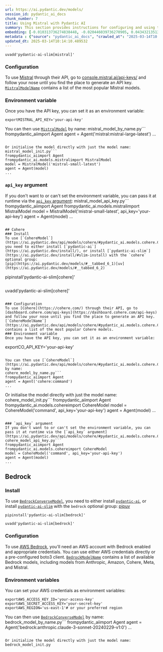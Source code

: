 ```yaml
---
url: https://ai.pydantic.dev/models/
session_id: pydantic_ai_docs
chunk_number: 7
title: Using Mistral with Pydantic AI
summary: This section provides instructions for configuring and using the Mistral API with Pydantic AI. It includes steps to generate an API key from Mistral, set it as an environment variable, and utilize the Mistral models in code.
embedding: [-0.010313736274838448, -0.020446039736270905, 0.04343213513493538, -0.006863031070679426, 0.017152342945337296, 0.029252491891384125, -0.005572069436311722, 0.00031118281185626984, -0.014061014167964458, -0.006496677175164223, -0.029922395944595337, -0.05278288200497627, 0.0194272268563509, -0.027996420860290527, -0.0008596234256401658, 0.02810807153582573, -0.04552558436989784, 0.04946127533912659, -0.015310106799006462, 0.042650580406188965, 0.03997096046805382, 0.019831961020827293, 0.0068176728673279285, 0.0250655896961689, -0.021367158740758896, 0.02128342166543007, -0.005373191554099321, 0.03829620033502579, 0.00460559269413352, -0.015742752701044083, 0.038686979562044144, -0.024898113682866096, -0.05384356528520584, -0.019078318029642105, -0.028401155024766922, 0.007194493897259235, -0.013195720501244068, 0.006507144309580326, -0.005013815592974424, 0.05110812187194824, -0.008548258803784847, -0.0668787881731987, 0.03151341900229454, 0.03779377415776253, -0.04373917356133461, 0.01575670950114727, -0.0236420426517725, 0.023111701011657715, 0.0023533881176263094, 0.017208168283104897, -0.025526149198412895, 0.012763074599206448, -0.03547701984643936, -0.034220948815345764, 0.006779293064028025, -0.022260364145040512, -0.012923572212457657, 0.01119298581033945, -0.01343297865241766, -0.03801707550883293, 0.010299780406057835, 0.02625187858939171, -0.0010580650996416807, 0.07335452735424042, -0.0216462854295969, 0.001467160414904356, -0.035142067819833755, 0.001875383430160582, -0.018338631838560104, -0.0013825501082465053, -0.01221877709031105, 0.029057102277874947, -0.06034722179174423, -0.02735442854464054, -0.009978784248232841, -0.03553284704685211, -0.0031209869775921106, 0.0895438864827156, -0.017026737332344055, 0.010348627343773842, -0.009657788090407848, -0.010913859121501446, 0.04094790667295456, -0.04787025228142738, -0.029447881504893303, -0.034583814442157745, -0.04292970523238182, -0.0014514594804495573, -0.039747659116983414, -0.023614129051566124, -0.001868405262939632, -0.034890852868556976, -0.009469377808272839, 0.023655999451875687, 0.05230836942791939, 0.0016573155298829079, 0.027005521580576897, -0.029810745269060135, -0.0036077143158763647, 0.02332104742527008, 0.013426000252366066, -0.04703287035226822, -0.022944224998354912, 0.03829620033502579, 0.05135933682322502, -0.0018561934120953083, 0.05384356528520584, -0.015379888005554676, -0.005139422602951527, 0.02420029602944851, -0.12303910404443741, -0.05292244628071785, -0.00722938496619463, 0.009280967526137829, -0.02667056955397129, -0.008220285177230835, -0.0173198189586401, 0.033411480486392975, -0.0319041982293129, -0.03653770312666893, -0.05085690692067146, -0.01398425456136465, 0.07480598986148834, 0.0075154900550842285, 0.020055262371897697, 0.030368998646736145, 0.004253195133060217, -0.0181711558252573, -0.052085068076848984, -0.03952435776591301, -0.009915980510413647, 0.0017916453070938587, 0.03115055337548256, -0.015659015625715256, -0.0321274995803833, -0.010809186846017838, -0.010732426308095455, 0.01649639569222927, -0.007466642651706934, 0.033411480486392975, 0.004971946589648724, -0.012965441681444645, -0.011486069299280643, -0.01011136919260025, -0.041087470948696136, 0.019510965794324875, 0.004643972497433424, -0.01824093796312809, -0.05141516029834747, 0.023976994678378105, 0.00584770692512393, 0.014737896621227264, 0.007121223025023937, -0.005959357600659132, -0.033969733864068985, 0.010299780406057835, 0.02214871346950531, 0.04348795861005783, 0.013705126941204071, -0.04689330607652664, -0.003295441158115864, 0.033774346113204956, -0.012246689759194851, -0.021492766216397285, -0.005809327121824026, -0.009783395566046238, -0.04446490481495857, 0.009971805848181248, -0.05839333310723305, -0.03556075692176819, -0.0251772403717041, 0.0180036798119545, -0.012295536696910858, -0.02805224619805813, 0.04759112372994423, -0.031122641637921333, -0.052754972130060196, -0.014751853421330452, -0.032294973731040955, -0.008904146030545235, 0.02753586135804653, 0.006904900074005127, -0.054066866636276245, 0.00202541402541101, -0.02189750038087368, -0.004260173067450523, -0.01163261104375124, 0.024716680869460106, -0.01680343598127365, 0.06352926790714264, 0.02058560401201248, 0.012316470965743065, 0.014793721958994865, 0.03958018496632576, 0.037375081330537796, -0.0034524500370025635, 0.0181711558252573, -0.017082562670111656, 0.03977557271718979, 0.02406073361635208, 0.0015474093379452825, 0.009162338450551033, 0.022846531122922897, 0.013523695059120655, 0.019706353545188904, -0.009106513112783432, -0.03754255920648575, 0.00759922806173563, -0.03137385472655296, 0.010892924852669239, 0.0045044091530144215, -0.06375256925821304, -0.003862417535856366, 0.0005373191670514643, -0.034779202193021774, -0.02593088336288929, -0.03999887406826019, -0.003579801646992564, -0.003450705436989665, 0.04524645954370499, -0.04745155945420265, 0.026154184713959694, 0.03014569729566574, 0.002285350812599063, 0.0011356972390785813, 0.024116558954119682, 0.03500250354409218, -0.07720647752285004, 0.030257347971200943, 0.023027963936328888, 0.04664209485054016, 0.025023721158504486, -0.035197895020246506, 0.014402944594621658, -0.0027720783837139606, -0.033411480486392975, 0.008457543328404427, 0.01153491623699665, 0.011967563070356846, -0.01910623162984848, -0.023795561864972115, -0.020390214398503304, -0.008939037099480629, 0.04627922922372818, 0.022176627069711685, 0.030815601348876953, -0.009315857663750648, -0.06877685338258743, -0.0032151921186596155, 0.02319543994963169, 0.056746482849121094, -0.003335565561428666, 0.024242164567112923, -0.006378048099577427, -0.023725779727101326, -0.00862501934170723, -0.02805224619805813, -0.026210010051727295, -0.05800255388021469, -0.03352313116192818, -0.012414165772497654, 0.033216092735528946, -0.02933622896671295, 0.011437221430242062, -0.003431515535339713, -0.03140176832675934, -0.05175011605024338, -0.0031663449481129646, -0.008213306777179241, -0.01872941106557846, 0.03522580489516258, 0.02128342166543007, 0.031038902699947357, -0.029671182855963707, 0.0050870864652097225, 0.01132557075470686, 0.004361356608569622, 0.037123870104551315, 0.011918715201318264, 0.036202751100063324, -0.0020934513304382563, 0.002229525474831462, 0.0278568584471941, 0.013893538154661655, -0.012742139399051666, 0.03246245160698891, -0.025330759584903717, 0.0006411194335669279, -0.028945451602339745, -0.013858647085726261, 0.035337455570697784, 0.01905040629208088, 0.0257494505494833, -0.020822862163186073, 0.023655999451875687, -0.02908501587808132, 0.045637235045433044, -0.01200943160802126, 0.012330427765846252, 0.030006134882569313, 0.060570523142814636, 0.00513244466856122, -0.010278845205903053, -0.00970663595944643, -0.02805224619805813, 0.01340506598353386, 0.014130795374512672, -0.04731199890375137, 0.04890302196145058, -0.022120801731944084, -0.031290117651224136, 0.027954552322626114, -0.02308378927409649, -0.03851950168609619, -0.021492766216397285, -0.051219772547483444, 0.030173610895872116, -0.03416512534022331, 0.01430524978786707, -0.0022085909731686115, -0.04770277440547943, -0.04251101613044739, -0.010927814990282059, -0.012630488723516464, -0.027186952531337738, 0.00477655790746212, 0.0011915226932615042, -0.05978896841406822, -0.031485505402088165, 0.005073130130767822, 0.01674761064350605, -0.04689330607652664, 0.004427649546414614, 6.411194044630975e-05, 0.036872655153274536, -0.01892479881644249, 0.026698481291532516, -0.02083681710064411, 0.028568631038069725, 0.022972138598561287, -0.04703287035226822, -0.018282806500792503, -0.032490361481904984, -0.020055262371897697, -0.03528163209557533, 0.018896887078881264, 0.01941327191889286, 0.005788392852991819, 0.001842237077653408, 0.01824093796312809, 0.007285210303962231, 0.006486209575086832, 0.011130182072520256, -0.003660050453618169, -0.02598670870065689, -0.006214061286300421, 0.0008234241395257413, -0.02213475853204727, -0.019804049283266068, 0.012128060683608055, -0.05540667474269867, 0.04008261114358902, -0.025763407349586487, -0.0034001136664301157, -0.007522467989474535, 0.011402331292629242, 0.017026737332344055, -0.007037485018372536, -0.0017611158546060324, -0.023795561864972115, 0.012309493497014046, -0.01507284864783287, -0.019385358318686485, -0.02445151098072529, -0.015435713343322277, -0.024521291255950928, 0.006775803864002228, 0.02847093716263771, 0.008771561086177826, 0.01946909725666046, 0.07251714915037155, 0.0066292621195316315, -0.004309020470827818, -0.006454808171838522, 0.027452124282717705, 0.013837712816894054, -0.029950309544801712, 0.01029280200600624, -0.005606960039585829, 0.058281682431697845, 0.05694187432527542, -0.019831961020827293, -0.004483474884182215, 0.015379888005554676, 0.023614129051566124, 0.01611957512795925, 0.031429681926965714, 0.018464239314198494, 0.04167363420128822, 0.052196718752384186, 0.0028331372886896133, -0.04639087989926338, -0.007354991976171732, 0.025637799873948097, -0.0018527043284848332, -0.002826159121468663, 0.032546188682317734, 0.045441847294569016, -0.010257910937070847, -0.001434014062397182, 0.033411480486392975, -0.0320158489048481, 0.010397474281489849, -0.01451459527015686, -0.03430468589067459, -0.02556801773607731, -0.00047800468746572733, 0.024856245145201683, 0.042287714779376984, 0.05669065937399864, -0.006301288027316332, -0.07274045050144196, -0.01501702331006527, -0.03131803125143051, -0.06816276907920837, 0.06464577466249466, 0.02029252052307129, -0.06196615472435951, 0.0024092134553939104, -0.04083625599741936, 0.0067409127950668335, -0.0015875338576734066, 0.07653657346963882, -0.009413552470505238, -0.00019495264859870076, -0.032294973731040955, -0.012274602428078651, 0.05479259788990021, 0.003246593987569213, -0.018715454265475273, 0.03243453800678253, -0.01377490907907486, -0.02897336520254612, 0.016901129856705666, -0.07011666148900986, 0.003361733863130212, 0.02803828939795494, -0.043208833783864975, -0.021325290203094482, 0.0060082050040364265, -0.0005451695760712028, -0.02083681710064411, 0.020794948562979698, 0.029671182855963707, 0.035895708948373795, -0.031541332602500916, 0.05364817753434181, -0.009232119657099247, 0.07569919526576996, 0.0063466462306678295, 0.03846367821097374, 0.03391391038894653, -0.023474566638469696, 0.001753265387378633, 0.002562733134254813, 0.014040079899132252, 0.0272288229316473, 0.0033896465320140123, -0.0009385639568790793, -0.04359960928559303, 0.016356831416487694, -0.023963037878274918, 0.0011897780932486057, -0.03695639222860336, -0.02382347546517849, -0.06174285337328911, -0.0029884015675634146, -0.009762461297214031, -0.03126220405101776, 0.0014313972787931561, 0.016468482092022896, 0.007983027026057243, -0.002578434068709612, 0.05191759020090103, -0.011869868263602257, 0.07100986689329147, -0.0025540105998516083, -0.0243817288428545, 0.01780829206109047, 0.02661474235355854, -0.00460559269413352, 0.029754919931292534, 0.014849547296762466, -0.017291907221078873, 0.04248310253024101, -0.02184167504310608, -0.01187684666365385, 0.011716349050402641, -0.0006733934860676527, -0.010181151330471039, 0.010460278019309044, -0.009902024641633034, 0.013084069825708866, 0.07670405507087708, 0.015324062667787075, 0.017515208572149277, 0.02083681710064411, 0.00265868310816586, -0.0020044795237481594, 0.060570523142814636, -0.02394908294081688, 0.003023292403668165, 0.019706353545188904, 0.03388599678874016, 0.0223301462829113, 0.04175737500190735, -0.021743979305028915, 0.029252491891384125, 0.006758358329534531, 0.007689944002777338, -0.003796124830842018, -0.006992127280682325, -0.04837267845869064, 0.02989448420703411, -0.008178415708243847, 0.005003348458558321, -0.05733264982700348, -0.037486732006073, -0.016649914905428886, -0.0271729975938797, -0.0014026123099029064, -0.019148100167512894, -0.019929654896259308, -0.018199069425463676, -0.041785284876823425, 0.008359848521649837, 0.019622616469860077, -0.016845304518938065, -0.026852000504732132, 0.002805224619805813, -0.0026918293442577124, -0.0051987371407449245, -0.029392054304480553, 0.027521904557943344, -0.013509738259017467, 0.02418633922934532, -0.014961197972297668, -0.0026168141048401594, 0.00815748143941164, 0.0320158489048481, 0.03380225971341133, -0.0032291484531015158, 0.02461898699402809, -0.03784959763288498, 0.04105955734848976, 0.02916875295341015, -0.014961197972297668, -0.010285823605954647, 0.0417015478014946, 0.014081948436796665, 0.01129068061709404, -0.02108803205192089, 0.004654440097510815, -0.005795370787382126, -0.02958744391798973, 0.06525985151529312, 0.011339527554810047, 0.020794948562979698, -0.036761004477739334, -0.016552221029996872, 0.00043569953413680196, -0.008080721832811832, -0.022413885220885277, -0.014193599112331867, 0.013544629327952862, 0.0057849036529660225, -0.0037472776602953672, -0.006322222761809826, -0.028512805700302124, -0.01867358572781086, -0.02337687276303768, -0.030368998646736145, 0.0215346347540617, 0.009776417165994644, -0.04809355363249779, -0.0007401222246699035, -0.01941327191889286, -0.0361190102994442, 0.006786270998418331, 0.02630770392715931, 0.005791881587356329, -0.012337406165897846, -0.0006533312262035906, 0.007410817313939333, -0.02333500236272812, -0.001263048849068582, 0.07608997076749802, 0.01878523640334606, -0.02456316165626049, 0.01644057035446167, 0.01166052371263504, -0.021060118451714516, 0.008059787563979626, 0.028205765411257744, -0.027200909331440926, -0.00018655703752301633, 0.015993967652320862, 0.007557359058409929, -0.026447266340255737, 0.009350748732686043, 0.006496677175164223, -0.011841955594718456, 0.017961811274290085, -0.035449106246232986, -0.03237871080636978, -0.0022522045765072107, -0.04281805455684662, -0.014751853421330452, 0.029559532180428505, -0.06006809324026108, -0.0031174977775663137, -0.007208450231701136, 0.03357895836234093, 0.007710878737270832, 0.0056732529774308205, -0.03246245160698891, -0.025149326771497726, -0.02933622896671295, -0.030564388260245323, 0.036202751100063324, -0.02425612136721611, 0.013419022783637047, 0.009909002110362053, 0.0075713153928518295, -0.03193210810422897, 0.02344665303826332, 0.006883965339511633, 0.013572541996836662, -0.00457768002524972, -0.0473957359790802, 0.02420029602944851, 0.03008987195789814, -0.013398087583482265, -0.02625187858939171, 0.045804712921381, -0.01694299839437008, 0.008904146030545235, 0.030257347971200943, 0.0007628012681379914, -0.022539490833878517, -0.011374418623745441, -0.024046776816248894, 0.030871426686644554, 0.007431752048432827, 0.032546188682317734, 0.014961197972297668, -0.013132917694747448, -0.024242164567112923, -0.020990338176488876, 0.022679055109620094, -0.04505107179284096, 0.013014288619160652, 0.013851668685674667, -0.021422984078526497, -0.01166052371263504, 0.023307090625166893, -0.00691536720842123, 0.03983139991760254, 0.0044485838152468204, 0.01364930160343647, 0.031178466975688934, 0.01712443120777607, 0.024242164567112923, 0.054932158440351486, -0.009253054857254028, 0.018324676901102066, 0.025902969762682915, -0.0223301462829113, -0.03664935380220413, 0.028554674237966537, -0.027438167482614517, 0.029727008193731308, -0.05607657879590988, 0.00915536005049944, 0.019901743158698082, -0.02239992842078209, -0.00039383050170727074, 0.01568692736327648, 0.0008325829985551536, 0.010125325992703438, 0.027717294171452522, -0.038994017988443375, -0.03215540945529938, -0.0009926448110491037, 0.04186902567744255, -0.017710598185658455, -0.027145083993673325, 0.012183886021375656, -0.006318733561784029, -0.06693461537361145, -0.01253279484808445, -0.01203036680817604, 0.012295536696910858, -0.006325711961835623, -0.038994017988443375, -0.0026674058753997087, 0.016035836189985275, 0.01768268458545208, 0.02916875295341015, -0.019706353545188904, -0.022344103083014488, 0.02270696684718132, -0.01824093796312809, 0.014975154772400856, -0.030508562922477722, 0.010802208445966244, 0.0077178566716611385, 0.05147098749876022, -0.01831072010099888, 0.0005656679859384894, -0.019776135683059692, 0.026168139651417732, -0.04597219079732895, -0.007578293327242136, 0.026768263429403305, -0.009406574070453644, -0.014158708043396473, 0.014709983952343464, -0.01946909725666046, -0.0012804943835362792, -0.014430857263505459, -0.0194830521941185, -0.015142630785703659, -0.012979397550225258, -0.0059523796662688255, 0.020697254687547684, -0.0362306609749794, 0.022372014820575714, -0.010271867737174034, 0.013977276161313057, -0.02270696684718132, -0.006971192546188831, -0.02407468855381012, 0.01445876993238926, 0.005547645967453718, -0.006493187975138426, 0.011346505954861641, 0.03503041714429855, -0.014877459965646267, 0.015310106799006462, -0.017194213345646858, 0.011786130256950855, -0.007201472297310829, -0.011018531396985054, 0.012944506481289864, -0.004930077586323023, 0.013105005025863647, -0.0009228630806319416, -0.060514695942401886, 0.0230140071362257, 0.014877459965646267, 0.016105618327856064, -0.010125325992703438, 0.007208450231701136, -0.02387930080294609, -9.736728679854423e-05, 0.0037298323586583138, -0.012239711359143257, 0.00229581817984581, 0.007292188238352537, -0.019706353545188904, 0.010027631185948849, -0.006447829771786928, 0.013656280003488064, 0.04167363420128822, -0.006207082886248827, -0.0012770052999258041, 0.0003534879651851952, -0.004657928831875324, -0.029392054304480553, -0.0024894624948501587, -0.00725729763507843, -0.013335284776985645, -0.005760480184108019, -0.003911264706403017, -0.014179643243551254, 0.004082229919731617, -0.03865906596183777, -0.024549204856157303, -0.02600066363811493, -0.055685803294181824, -0.003065161406993866, 0.024297989904880524, -0.005498798564076424, 0.022190583869814873, 0.013872603885829449, 0.006597860250622034, -0.09004631638526917, -0.022260364145040512, 0.017263993620872498, 0.005282475147396326, 0.03684474155306816, 0.015128673985600471, -0.013795843347907066, 0.040110524743795395, -0.014668114483356476, -0.016273094341158867, -0.0006415555835701525, -0.006440851837396622, -0.008911124430596828, 0.015324062667787075, 0.02872215025126934, -0.04845641925930977, 0.019818004220724106, -0.022176627069711685, 0.02916875295341015, -0.005017304793000221, -0.018380502238869667, 0.023000050336122513, 0.02400490827858448, -0.0037577450275421143, -0.07614579796791077, -0.0075503806583583355, 0.003548399778082967, 0.015966054052114487, 0.038994017988443375, 0.005620916374027729, -0.03318817913532257, 0.011513981968164444, -0.03168089687824249, 0.029978221282362938, -0.04884719476103783, 0.038798630237579346, 0.02457711659371853, -6.323966954369098e-05, 0.0057081435807049274, -0.030117785558104515, -0.027521904557943344, -0.028694238513708115, 0.03221123665571213, 0.011276723816990852, 0.000674265727866441, 0.006419917102903128, 4.4622131099458784e-05, 0.011297658085823059, -0.02668452449142933, 0.02598670870065689, -0.014821634627878666, 0.0285407193005085, 3.7582628920063144e-06, 0.04524645954370499, 0.032657839357852936, 0.060012269765138626, -0.07028413563966751, 0.0251214150339365, -0.03391391038894653, 0.009888067841529846, 0.0014627990312874317, -0.015421757474541664, 0.007648074999451637, -0.00042763102101162076, -0.027186952531337738, -0.009943893179297447, 0.008729691617190838, 0.023921169340610504, -0.002916875295341015, 0.015966054052114487, -0.018827104941010475, 0.014033101499080658, -0.004623038228601217, -0.016287051141262054, -0.008038852363824844, -0.02283257432281971, 0.010041587986052036, 0.045134808868169785, -0.005655807442963123, -0.031792547553777695, 0.043571699410676956, -0.02983865886926651, 0.006081475876271725, 0.01979009248316288, -0.02641935460269451, -0.008059787563979626, -0.009329814463853836, -0.03949644789099693, 0.00915536005049944, 0.01364930160343647, 0.0390777550637722, -0.007634118665009737, 0.02902919054031372, -0.014500638470053673, -0.03561658412218094, 0.006845585536211729, -0.010216042399406433, 0.023683911189436913, 0.02097638137638569, 0.007948136888444424, 0.005038239061832428, 0.03494668006896973, -0.05378774181008339, 0.029615357518196106, 0.0173198189586401, 0.01878523640334606, -0.003736810525879264, -0.022693011909723282, 0.009650809690356255, 0.00603262847289443, 0.03773794695734978, 0.01748729683458805, 0.0010179406963288784, -0.004968457389622927, -0.020683297887444496, -0.002930831629782915, 0.04803772643208504, 0.004640483763068914, -0.0444369912147522, 0.009476356208324432, -0.010725448839366436, -0.0264333114027977, 0.008820408023893833, 0.03215540945529938, 0.011339527554810047, -0.0015727052232250571, -0.00967872329056263, 0.006904900074005127, -0.04114329442381859, -0.008387761190533638, 0.0008391250157728791, 0.02847093716263771, -0.03352313116192818, 0.02729860320687294, -0.005352256819605827, -0.0005857301875948906, 0.007424773648381233, -0.030871426686644554, -0.031038902699947357, -0.0029290872626006603, -0.034583814442157745, -0.003855439368635416, 0.009064643643796444, -0.020446039736270905, -0.05389939248561859, 0.03740299493074417, 0.025149326771497726, -0.018589846789836884, -0.029503706842660904, -0.003002357902005315, 0.030759776011109352, -0.026084402576088905, -0.01692904159426689, 0.03276949003338814, -0.03288114070892334, 0.04694913327693939, -0.014682071283459663, -0.06922345608472824, -0.004061295185238123, 0.003075628774240613, -0.03516998142004013, 0.0194272268563509, -0.021367158740758896, -0.04619549214839935, 0.02641935460269451, 0.017138388007879257, 0.006280353758484125, -0.009441465139389038, 0.021981237456202507, -0.015268237330019474, 0.0034786181058734655, 0.022986095398664474, 0.0181153304874897, 0.01930161938071251, 0.027591686695814133, 0.06090547516942024, 0.010006696917116642, -0.014835591427981853, 0.007508511655032635, 0.02587505802512169, -0.007313122972846031, 0.021129900589585304, -0.011674479581415653, 0.021757936105132103, 0.015477582812309265, -0.021632328629493713, -0.014556463807821274, 0.005094064865261316, -0.0074038393795490265, 0.012483947910368443, 0.039747659116983414, 0.022846531122922897, 0.01786411739885807, 0.006200104486197233, -0.004193880595266819, -0.01401914469897747, 0.05395521596074104, -0.007020039949566126, 0.007208450231701136, -0.0002250460092909634, 0.005076619330793619, -0.0023376871831715107, -0.0036321377847343683, -0.02034834586083889, -0.015100761316716671, 0.03944062069058418, -0.016454527154564857, 0.014033101499080658, 0.052392106503248215, -0.004549767356365919, -0.021995194256305695, -0.010648688301444054, -0.0034751291386783123, -0.004253195133060217, 0.020487910136580467, 0.0012517094146460295, -0.018143244087696075, -0.019692398607730865, -0.034779202193021774, -0.009050687775015831, -0.017082562670111656, -0.018938755616545677, -0.00896694976836443, 0.018966667354106903, 0.0264891367405653, -0.014500638470053673, 0.027061346918344498, 0.01519845612347126, 0.010146260261535645, -0.002421425189822912, -0.00531736621633172, 0.032602012157440186, -0.0033669674303382635, 0.0031523886136710644, 0.025135371834039688, 0.005589514970779419, 0.005045217461884022, -0.006918856408447027, 0.01667782850563526, -0.0002409649605397135, 0.017291907221078873, 0.029615357518196106, -0.02040417119860649, -0.062133632600307465, -0.0016634213970974088, 0.010243955068290234, 0.022609272971749306, 0.03801707550883293, 0.020892642438411713, -0.015058892779052258, 0.0011060400865972042, 0.022176627069711685, 0.04692121967673302, -0.038379937410354614, 0.05484842136502266, -0.01026488933712244, 0.011081335134804249, 0.015477582812309265, 0.01221877709031105, 0.007040974218398333, -0.0047486452385783195, 0.059342365711927414, -0.003635626984760165, 0.005383658688515425, -0.0009141403716057539, -0.02195332571864128, 0.003469895338639617, 0.01618935540318489, 0.02420029602944851, 0.03251827508211136, -0.012630488723516464, 0.007990005426108837, -0.012567685917019844, -0.0021894010715186596, 0.018324676901102066, 0.006929323542863131, -0.0209624245762825, -0.016231225803494453, -0.03064812533557415, -0.03095516562461853, -0.022176627069711685, -0.01618935540318489, -0.025037676095962524, -0.017724553123116493, 0.02146485261619091, -0.00246678339317441, -0.013879581354558468, -0.03394182398915291, 0.00939261820167303, -0.01361441146582365, 0.029392054304480553, -0.004964968655258417, 0.009329814463853836, -0.009720591828227043, -0.005296431481838226, 0.008003962226212025, -0.02065538614988327, 0.011772174388170242, -0.000326447538100183, -0.03977557271718979, -0.00020062240946572274, -0.017571033909916878, 0.013544629327952862, 0.0055371783673763275, 0.00815748143941164, 0.025595929473638535, 0.01325154583901167, -0.09579633176326752, 0.030173610895872116, -0.014891416765749454, -0.033830173313617706, 0.040724605321884155, 0.0034960636403411627, 0.015435713343322277, -0.013377153314650059, 0.006350135430693626, -0.02933622896671295, 0.012274602428078651, -0.0195388775318861, -0.03187628462910652, 0.010041587986052036, 0.040975820273160934, 0.010885946452617645, 0.014528551138937473, 0.018757322803139687, -0.011862889863550663, -0.0363423116505146, 0.03419303521513939, -0.015966054052114487, -0.011304636485874653, -0.01346089132130146, 0.019064363092184067, 0.012686314061284065, -0.0019294641679152846, -0.035393282771110535, -0.004825404845178127, -0.07575502246618271, 0.02544241026043892, 0.012414165772497654, -0.007536424323916435, 0.017403557896614075, -0.008722713217139244, -0.017194213345646858, -0.006618794985115528, 0.014696027152240276, -0.026265835389494896, -0.009162338450551033, 0.03832411393523216, 0.0279126837849617, -0.0074038393795490265, 0.08323562145233154, 0.0007662903517484665, -0.03419303521513939, -0.010439343750476837, 0.037375081330537796, -0.01620331220328808, 0.01773850992321968, 0.012700270861387253, -0.027270691469311714, -0.03893819451332092, -0.012260645627975464, 0.04491150751709938, 0.011081335134804249, 0.0069886380806565285, 0.01522636879235506, -0.0035536333452910185, 0.020083175972104073, 0.00017380007193423808, 0.02245575375854969, -0.0038868410047143698, 0.019943611696362495, 0.004996370058506727, -0.02362808585166931, -0.04080834239721298, -0.0020114576909691095, 0.003012825269252062, 0.0251772403717041, -0.0173756442964077, 0.007431752048432827, 0.021730024367570877, -0.0024877178948372602, -0.03296487778425217, 0.00012680645158980042, 0.029922395944595337, -0.044939421117305756, 0.007780660409480333, 0.028094114735722542, -0.018450284376740456, 0.012679336592555046, -0.008199350908398628, 0.009671744890511036, -0.003194257616996765, -0.022162670269608498, -0.010488190688192844, -0.0271171722561121, 0.007466642651706934, 0.02283257432281971, 0.00239525712095201, -0.013628367334604263, 0.04784233868122101, 0.009804329834878445, 0.010739404708147049, 0.007920224219560623, -0.0015875338576734066, -0.0047486452385783195, -0.014200577512383461, -0.013970297761261463, 0.0583375059068203, 0.0272288229316473, 0.027828944846987724, -0.026223964989185333, 0.025456367060542107, 0.0173756442964077, 0.03218332305550575, -0.0044450946152210236, -0.02686595730483532, -0.007885333150625229, -0.004940544720739126, 0.005519733298569918, 0.03592362254858017, 0.002604602137580514, -0.002079494995996356, 0.027591686695814133, -0.001263048849068582, 0.012602576054632664, -0.0032413604203611612, -0.0008290939149446785, -0.017389601096510887, 0.021576503291726112, 0.020934512838721275, -0.005226649809628725, -0.018254894763231277, -0.015868360176682472, 0.006339668296277523, -0.03237871080636978, -0.02320939674973488, 0.0215346347540617, 0.0215904600918293, -0.030508562922477722, 0.02481437474489212, 0.020362302660942078, -0.019329532980918884, 0.00884134229272604, 0.01451459527015686, 0.030229436233639717, 0.020641429349780083, -0.018394459038972855, 0.035700321197509766, -0.01824093796312809, 0.0430692695081234, 0.00923909805715084, -0.0236420426517725, -0.04784233868122101, 0.005652318242937326, -0.03491876646876335, 0.008352870121598244, 0.01243510004132986, -0.011576785705983639, -0.012574663385748863, 0.03550493344664574, 0.02499580755829811, 0.014598333276808262, 0.024423597380518913, 0.008897167630493641, 0.0052022263407707214, -0.012574663385748863, -0.005055684596300125, 0.03734717145562172, -0.017584990710020065, -0.037430908530950546, 0.023432698100805283, -0.010997597128152847, -0.007075865287333727, -0.002451082458719611, -0.0011836722260341048, 0.023530391976237297, -0.009790373966097832, -0.018813148140907288, -0.007389883045107126, 0.01687321625649929, -0.010285823605954647, 0.01991569995880127, 0.002332453615963459, -0.02066934108734131, -0.008959971368312836, -0.003260550322011113, 0.00034454718115739524, -0.0043927584774792194, -0.028122028335928917, -0.009622897021472454, -0.014947242103517056, 0.022372014820575714, 0.02922457829117775, -0.019873829558491707, 0.03095516562461853, -0.024898113682866096, -0.013572541996836662, 0.022818617522716522, -0.028135985136032104, 0.029392054304480553, 0.0012708993162959814, -0.018771279603242874, 0.028512805700302124, 0.005066152196377516, 0.001385166891850531, -0.03089934028685093, -0.001318874303251505, -0.006863031070679426, -0.02184167504310608, -0.03815663605928421, 0.026628699153661728, 0.010927814990282059, -0.008778538554906845, -0.02526097744703293, 0.01680343598127365, -0.006580415181815624, 0.0202227383852005, -0.019692398607730865, 0.008059787563979626, -0.0005412443424575031, -0.0023429207503795624, -0.01150700356811285, -0.01662200316786766, 0.012253668159246445, 0.014709983952343464, -0.012700270861387253, 0.00546041876077652, -0.013042201288044453, 0.006866519805043936, -0.029810745269060135, -0.020208781585097313, 0.008206328377127647, -0.007222406566143036, 0.006308266427367926, -0.009246076457202435, 0.008904146030545235, 0.01625913754105568, 0.00621755002066493, 0.0030180588364601135, -0.02618209645152092, -0.037123870104551315, 0.01045329961925745, 0.028261590749025345, 0.013446935452520847, 0.022567404434084892, 0.01798972487449646, -0.0028837290592491627, -0.021478809416294098, 0.014849547296762466, 0.006252441089600325, 0.016049792990088463, 0.010383518412709236, 0.004103164188563824, 0.00818539410829544, -0.017347732558846474, 0.0008003089460544288, 0.027145083993673325, 0.008904146030545235, -0.01761290244758129, -0.004951012320816517, -0.00584421819075942, -0.0033076528925448656, 0.014430857263505459, -0.0023970017209649086, 0.016231225803494453, -0.008973927237093449, -0.0002747654798440635, 0.0017061627004295588, 0.03380225971341133, -0.017166299745440483, -0.015980010852217674, 0.012665379792451859, 0.03461172804236412, -0.018213026225566864, -0.015114718116819859, 0.01680343598127365, 0.026824088767170906, -0.010181151330471039, 0.005603471305221319, 0.04058504104614258, 0.035756148397922516, 0.001157504040747881, 0.0028627945575863123, -0.0058965543285012245, -0.011765195988118649, -0.02450733631849289, -0.015659015625715256, 0.0029500217642635107, 0.019510965794324875, 0.00459163635969162, 0.0032413604203611612, 0.02351643517613411, -0.005341789685189724, 0.012490925379097462, -0.027954552322626114, -0.011716349050402641, 0.006507144309580326, 0.005205715540796518, -0.03444425016641617, -0.00992295891046524, 0.013049179688096046, 0.01692904159426689, -0.0031768123153597116, -0.005024282727390528, -0.004598614759743214, -0.03659352660179138, -0.011144138872623444, -0.007006083615124226, -0.027033433318138123, 0.026963651180267334, -0.02110198885202408, 0.002688340377062559, 0.01398425456136465, 0.009420530870556831, 0.020334389060735703, 0.04560932517051697, -0.027270691469311714, -0.009280967526137829, -0.04658626765012741, -0.06308266520500183, 0.02958744391798973, 0.0222743209451437, 0.004546278156340122, -0.005606960039585829, -0.00971361342817545, 0.04583262652158737, -0.027828944846987724, -0.02650309167802334, -0.023907212540507317, -0.04385082423686981, 0.0061582354828715324, -0.01274911779910326, -0.02065538614988327, -0.034276776015758514, 0.012672358192503452, 0.043767087161540985, 0.008380782790482044, 0.021799804642796516, 0.017640816047787666, -0.008952992968261242, 0.025833187624812126, 0.010865012183785439, 0.013007310219109058, 0.005910510662943125, 0.002072516828775406, 0.02463294193148613, 0.005285964347422123, -0.019259750843048096, -0.04083625599741936, 0.023027963936328888, 0.005020793993026018, -0.01750125177204609, 0.02425612136721611, 0.002841860055923462, 0.010390495881438255, 0.04921006038784981, -0.0049545010551810265, 0.046502530574798584, -0.07491764426231384, 0.0023184972815215588, 0.0025609887670725584, 0.0007327079074457288, -0.004835872445255518, -0.001227285829372704, 0.023907212540507317, 0.0173198189586401, -0.044381167739629745, 0.015505495481193066, -0.03578405827283859, -0.01669178530573845, 0.0019207415170967579, -0.01364232413470745, 0.045804712921381, 0.005795370787382126, -0.011772174388170242, 0.01013928186148405, -0.01129068061709404, -0.005422038491815329, 0.05342487618327141, 0.010746383108198643, 0.011653545312583447, 0.019385358318686485, 0.024674812331795692, 0.00778763834387064, 0.009762461297214031, -0.02958744391798973, 0.014975154772400856, 0.016231225803494453, 0.028582587838172913, 0.007620162330567837, -0.013321327976882458, -0.006036117672920227, -0.016328919678926468, -0.00030464076553471386, -0.026028577238321304, 0.01998548023402691, 0.006304777227342129, 0.026070445775985718, 0.003911264706403017, 0.005523222032934427, 0.04139450937509537, 0.017082562670111656, 0.01997152529656887, -0.014430857263505459, -0.034527987241744995, 0.01150700356811285, 0.005153378937393427, 0.007445708382874727, -0.013070113956928253, 0.0038763738702982664, -0.009999718517065048, 0.0034367491025477648, -0.02468876726925373, 0.017152342945337296, -0.005484842229634523, 0.04298553243279457, 0.008750625886023045, -0.034220948815345764, -0.011172051541507244, 0.011123204603791237, 0.016482438892126083, 0.017291907221078873, 0.05186176672577858, 0.006803716532886028, -0.004075251519680023, -0.02320939674973488, 0.0018300252268090844, 0.02121363952755928, 0.0004740794829558581, -0.020459996536374092, 0.03416512534022331, -0.01451459527015686, 0.016984866932034492, -0.006440851837396622, -0.0005874747294001281, -0.0019155078334733844, -0.016705740243196487, -0.013502760790288448, -0.01203036680817604]
metadata : {"source": "pydantic_ai_docs", "crawled_at": "2025-03-14T10:14:10.487984", "url_path": "/models/", "chunk_size": 4973}
updated_dt: 2025-03-14T10:14:10.489532
---
```

```
uvadd'pydantic-ai-slim[mistral]'

```

### Configuration
To use [Mistral](https://mistral.ai) through their API, go to [console.mistral.ai/api-keys/](https://console.mistral.ai/api-keys/) and follow your nose until you find the place to generate an API key.
[`MistralModelName`](https://ai.pydantic.dev/api/models/mistral/#pydantic_ai.models.mistral.MistralModelName) contains a list of the most popular Mistral models.
### Environment variable
Once you have the API key, you can set it as an environment variable:
```
exportMISTRAL_API_KEY='your-api-key'

```

You can then use [`MistralModel`](https://ai.pydantic.dev/api/models/mistral/#pydantic_ai.models.mistral.MistralModel) by name:
mistral_model_by_name.py```
frompydantic_aiimport Agent
agent = Agent('mistral:mistral-large-latest')
...

```

Or initialise the model directly with just the model name:
mistral_model_init.py```
frompydantic_aiimport Agent
frompydantic_ai.models.mistralimport MistralModel
model = MistralModel('mistral-small-latest')
agent = Agent(model)
...

```

### `api_key` argument
If you don't want to or can't set the environment variable, you can pass it at runtime via the [`api_key` argument](https://ai.pydantic.dev/api/models/mistral/#pydantic_ai.models.mistral.MistralModel.__init__):
mistral_model_api_key.py```
frompydantic_aiimport Agent
frompydantic_ai.models.mistralimport MistralModel
model = MistralModel('mistral-small-latest', api_key='your-api-key')
agent = Agent(model)
...

```

## Cohere
### Install
To use [`CohereModel`](https://ai.pydantic.dev/api/models/cohere/#pydantic_ai.models.cohere.CohereModel), you need to either install [`pydantic-ai`](https://ai.pydantic.dev/install/), or install [`pydantic-ai-slim`](https://ai.pydantic.dev/install/#slim-install) with the `cohere` optional group:
[pip](https://ai.pydantic.dev/models/#__tabbed_6_1)[uv](https://ai.pydantic.dev/models/#__tabbed_6_2)
```
pipinstall'pydantic-ai-slim[cohere]'

```

```
uvadd'pydantic-ai-slim[cohere]'

```

### Configuration
To use [Cohere](https://cohere.com/) through their API, go to [dashboard.cohere.com/api-keys](https://dashboard.cohere.com/api-keys) and follow your nose until you find the place to generate an API key.
[`CohereModelName`](https://ai.pydantic.dev/api/models/cohere/#pydantic_ai.models.cohere.CohereModelName) contains a list of the most popular Cohere models.
### Environment variable
Once you have the API key, you can set it as an environment variable:
```
exportCO_API_KEY='your-api-key'

```

You can then use [`CohereModel`](https://ai.pydantic.dev/api/models/cohere/#pydantic_ai.models.cohere.CohereModel) by name:
cohere_model_by_name.py```
frompydantic_aiimport Agent
agent = Agent('cohere:command')
...

```

Or initialise the model directly with just the model name:
cohere_model_init.py```
frompydantic_aiimport Agent
frompydantic_ai.models.cohereimport CohereModel
model = CohereModel('command', api_key='your-api-key')
agent = Agent(model)
...

```

### `api_key` argument
If you don't want to or can't set the environment variable, you can pass it at runtime via the [`api_key` argument](https://ai.pydantic.dev/api/models/cohere/#pydantic_ai.models.cohere.CohereModel.__init__):
cohere_model_api_key.py```
frompydantic_aiimport Agent
frompydantic_ai.models.cohereimport CohereModel
model = CohereModel('command', api_key='your-api-key')
agent = Agent(model)
...

```

## Bedrock
### Install
To use [`BedrockConverseModel`](https://ai.pydantic.dev/api/models/bedrock/#pydantic_ai.models.bedrock.BedrockConverseModel), you need to either install [`pydantic-ai`](https://ai.pydantic.dev/install/), or install [`pydantic-ai-slim`](https://ai.pydantic.dev/install/#slim-install) with the `bedrock` optional group:
[pip](https://ai.pydantic.dev/models/#__tabbed_7_1)[uv](https://ai.pydantic.dev/models/#__tabbed_7_2)
```
pipinstall'pydantic-ai-slim[bedrock]'

```

```
uvadd'pydantic-ai-slim[bedrock]'

```

### Configuration
To use [AWS Bedrock](https://aws.amazon.com/bedrock/), you'll need an AWS account with Bedrock enabled and appropriate credentials. You can use either AWS credentials directly or a pre-configured boto3 client.
[`BedrockModelName`](https://ai.pydantic.dev/api/models/bedrock/#pydantic_ai.models.bedrock.BedrockModelName) contains a list of available Bedrock models, including models from Anthropic, Amazon, Cohere, Meta, and Mistral.
### Environment variables
You can set your AWS credentials as environment variables:
```
exportAWS_ACCESS_KEY_ID='your-access-key'
exportAWS_SECRET_ACCESS_KEY='your-secret-key'
exportAWS_REGION='us-east-1'# or your preferred region

```

You can then use [`BedrockConverseModel`](https://ai.pydantic.dev/api/models/bedrock/#pydantic_ai.models.bedrock.BedrockConverseModel) by name:
bedrock_model_by_name.py```
frompydantic_aiimport Agent
agent = Agent('bedrock:anthropic.claude-3-sonnet-20240229-v1:0')
...

```

Or initialize the model directly with just the model name:
bedrock_model_init.py